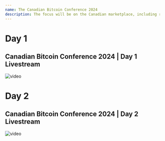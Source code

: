 ```yaml
---
name: The Canadian Bitcoin Conference 2024
description: The focus will be on the Canadian marketplace, including real estate, Nuclear Mining, and the impact all of this will have on the future–for everyone.
---
```


# Day 1

## Canadian Bitcoin Conference 2024 | Day 1 Livestream

![video](https://youtu.be/5ZD53ytRQ-s)

# Day 2

## Canadian Bitcoin Conference 2024 | Day 2 Livestream

![video](https://youtu.be/fzpAizhsBTE)
